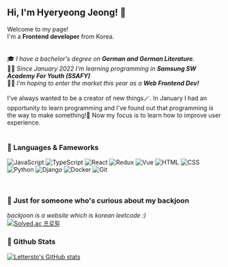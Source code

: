 ## Hi, I'm Hyeryeong Jeong! 🌿

Welcome to my page! <br/>
I'm a **Frontend developer** from Korea.
<br/>
<br/>
<br/>
🎓 _I have a bachelor's degree on **German and German Literature**._ <br/>
👩‍💻 _Since January 2022 I'm learning programming in **Samsung SW Academy For Youth (SSAFY)**_ <br/>
🙆‍♀️ _I'm hoping to enter the market this year as a **Web Frontend Dev!**_
<br/>
<br/>
I've always wanted to be a creator of new things🪄. In January I had an opportunity to learn programming and I've found out that programming is the way to make something!🎉 Now my focus is to learn how to improve user experience.
<br/>
<br/>
### 🌱 Languages & Fameworks 
![JavaScript](https://img.shields.io/badge/-JavaScript-F0DB4F?logo=javascript&logoColor=white&style=flat-square)
![TypeScript](https://img.shields.io/badge/-TypeScript-007acc?logo=typescript&logoColor=white&style=flat-square)
![React](https://img.shields.io/badge/-React-61DAFB?logo=react&logoColor=white&style=flat-square)
![Redux](https://img.shields.io/badge/-Redux-764abc?logo=redux&logoColor=white&style=flat-square)
![Vue](https://img.shields.io/badge/-Vue-41B883?logo=vue&logoColor=white&style=flat-square)
![HTML](https://img.shields.io/badge/-HTML5-f06529?logo=html5&logoColor=white&style=flat-square)
![CSS](https://img.shields.io/badge/-CSS3-2965f1?logo=css3&logoColor=white&style=flat-square)
![Python](https://img.shields.io/badge/-Python-4B8BBE?logo=python&logoColor=white&style=flat-square)
![Django](https://img.shields.io/badge/-Django-092e20?logo=django&logoColor=white&style=flat-square)
![Docker](https://img.shields.io/badge/-Docker-0db7ed?logo=docker&logoColor=white&style=flat-square)
![Git](https://img.shields.io/badge/-Git-F1502F?logo=git&logoColor=white&style=flat-square)

<br/>

### 🌱 Just for someone who's curious about my backjoon <br/>
_backjoon is a website which is korean leetcode :)_<br/>
[![Solved.ac
프로필](http://mazassumnida.wtf/api/v2/generate_badge?boj=letterieren)](https://solved.ac/letterieren)

### 🌱 Github Stats <br/>
[![Lettersto's GitHub stats](https://github-readme-stats.vercel.app/api?username=lettersto&hide=stars&title_color=95B634)](https://github.com/anuraghazra/github-readme-stats)




